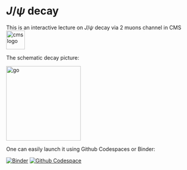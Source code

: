 # $J/\psi$ decay
This is an interactive lecture on $J/\psi$ decay via 2 muons channel in CMS <img src="https://github.com/user-attachments/assets/27b56157-e2bb-4dbb-bb6c-6a614397cce0" alt="cmslogo" width="50"/> 

The schematic decay picture:

<img src="https://github.com/user-attachments/assets/6bc622c3-8443-45f8-9126-fa9e1cf6ee1d" alt="go" width="200"/> 

One can easily launch it using Github Codespaces or Binder:

[![Binder](https://mybinder.org/badge_logo.svg)](https://mybinder.org/v2/gh/aprozo/jpsi_decay/HEAD)
[![Github Codespace](https://img.shields.io/badge/open-GH_Codespaces-blue?logo=github)](https://codespaces.new/aprozo/jpsi_decay?quickstart=1)
